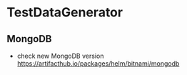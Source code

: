# TestDataGenerator

## MongoDB
- check new MongoDB version https://artifacthub.io/packages/helm/bitnami/mongodb
